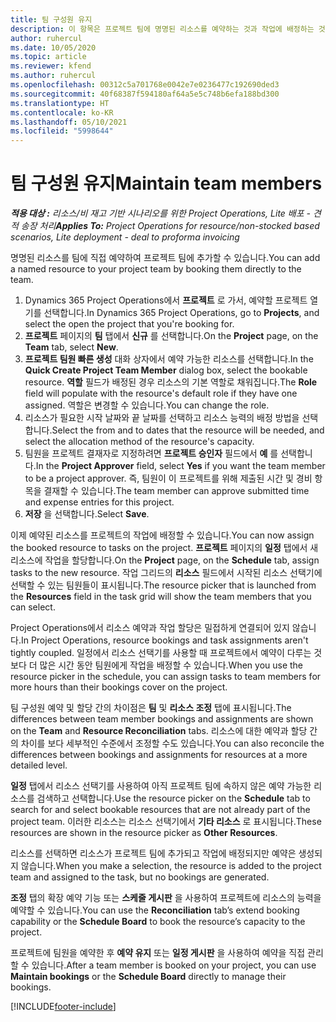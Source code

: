 ```yaml
---
title: 팀 구성원 유지
description: 이 항목은 프로젝트 팀에 명명된 리소스를 예약하는 것과 작업에 배정하는 것에 대한 정보를 제공합니다.
author: ruhercul
ms.date: 10/05/2020
ms.topic: article
ms.reviewer: kfend
ms.author: ruhercul
ms.openlocfilehash: 00312c5a701768e0042e7e0236477c192690ded3
ms.sourcegitcommit: 40f68387f594180af64a5e5c748b6efa188bd300
ms.translationtype: HT
ms.contentlocale: ko-KR
ms.lasthandoff: 05/10/2021
ms.locfileid: "5998644"
---
```

# <a name="maintain-team-members"></a><span data-ttu-id="7d552-103">팀 구성원 유지</span><span class="sxs-lookup"><span data-stu-id="7d552-103">Maintain team members</span></span>

<span data-ttu-id="7d552-104">_**적용 대상 :** 리소스/비 재고 기반 시나리오를 위한 Project Operations, Lite 배포 - 견적 송장 처리_</span><span class="sxs-lookup"><span data-stu-id="7d552-104">_**Applies To:** Project Operations for resource/non-stocked based scenarios, Lite deployment - deal to proforma invoicing_</span></span>

<span data-ttu-id="7d552-105">명명된 리소스를 팀에 직접 예약하여 프로젝트 팀에 추가할 수 있습니다.</span><span class="sxs-lookup"><span data-stu-id="7d552-105">You can add a named resource to your project team by booking them directly to the team.</span></span>

1. <span data-ttu-id="7d552-106">Dynamics 365 Project Operations에서 **프로젝트** 로 가서, 예약할 프로젝트 열기를 선택합니다.</span><span class="sxs-lookup"><span data-stu-id="7d552-106">In Dynamics 365 Project Operations, go to **Projects**, and select the open the project that you're booking for.</span></span>
2. <span data-ttu-id="7d552-107">**프로젝트** 페이지의 **팀** 탭에서 **신규** 를 선택합니다.</span><span class="sxs-lookup"><span data-stu-id="7d552-107">On the **Project** page, on the **Team** tab, select **New**.</span></span> 
3. <span data-ttu-id="7d552-108">**프로젝트 팀원 빠른 생성** 대화 상자에서 예약 가능한 리소스를 선택합니다.</span><span class="sxs-lookup"><span data-stu-id="7d552-108">In the **Quick Create Project Team Member** dialog box, select the bookable resource.</span></span> <span data-ttu-id="7d552-109">**역할** 필드가 배정된 경우 리소스의 기본 역할로 채워집니다.</span><span class="sxs-lookup"><span data-stu-id="7d552-109">The **Role** field will populate with the resource's default role if they have one assigned.</span></span> <span data-ttu-id="7d552-110">역할은 변경할 수 있습니다.</span><span class="sxs-lookup"><span data-stu-id="7d552-110">You can change the role.</span></span> 
4. <span data-ttu-id="7d552-111">리소스가 필요한 시작 날짜와 끝 날짜를 선택하고 리소스 능력의 배정 방법을 선택합니다.</span><span class="sxs-lookup"><span data-stu-id="7d552-111">Select the from and to dates that the resource will be needed, and select the allocation method of the resource's capacity.</span></span> 
5. <span data-ttu-id="7d552-112">팀원을 프로젝트 결재자로 지정하려면 **프로젝트 승인자** 필드에서 **예** 를 선택합니다.</span><span class="sxs-lookup"><span data-stu-id="7d552-112">In the **Project Approver** field, select **Yes** if you want the team member to be a project approver.</span></span> <span data-ttu-id="7d552-113">즉, 팀원이 이 프로젝트를 위해 제출된 시간 및 경비 항목을 결재할 수 있습니다.</span><span class="sxs-lookup"><span data-stu-id="7d552-113">The team member can approve submitted time and expense entries for this project.</span></span> 
6. <span data-ttu-id="7d552-114">**저장** 을 선택합니다.</span><span class="sxs-lookup"><span data-stu-id="7d552-114">Select **Save**.</span></span>

<span data-ttu-id="7d552-115">이제 예약된 리소스를 프로젝트의 작업에 배정할 수 있습니다.</span><span class="sxs-lookup"><span data-stu-id="7d552-115">You can now assign the booked resource to tasks on the project.</span></span> <span data-ttu-id="7d552-116">**프로젝트** 페이지의 **일정** 탭에서 새 리소스에 작업을 할당합니다.</span><span class="sxs-lookup"><span data-stu-id="7d552-116">On the **Project** page, on the **Schedule** tab, assign tasks to the new resource.</span></span> <span data-ttu-id="7d552-117">작업 그리드의 **리소스** 필드에서 시작된 리소스 선택기에 선택할 수 있는 팀원들이 표시됩니다.</span><span class="sxs-lookup"><span data-stu-id="7d552-117">The resource picker that is launched from the **Resources** field in the task grid will show the team members that you can select.</span></span>


<span data-ttu-id="7d552-118">Project Operations에서 리소스 예약과 작업 할당은 밀접하게 연결되어 있지 않습니다.</span><span class="sxs-lookup"><span data-stu-id="7d552-118">In Project Operations, resource bookings and task assignments aren't tightly coupled.</span></span> <span data-ttu-id="7d552-119">일정에서 리소스 선택기를 사용할 때 프로젝트에서 예약이 다루는 것보다 더 많은 시간 동안 팀원에게 작업을 배정할 수 있습니다.</span><span class="sxs-lookup"><span data-stu-id="7d552-119">When you use the resource picker in the schedule, you can assign tasks to team members for more hours than their bookings cover on the project.</span></span>

<span data-ttu-id="7d552-120">팀 구성원 예약 및 할당 간의 차이점은 **팀** 및 **리소스 조정** 탭에 표시됩니다.</span><span class="sxs-lookup"><span data-stu-id="7d552-120">The differences between team member bookings and assignments are shown on the **Team** and **Resource Reconciliation** tabs.</span></span> <span data-ttu-id="7d552-121">리소스에 대한 예약과 할당 간의 차이를 보다 세부적인 수준에서 조정할 수도 있습니다.</span><span class="sxs-lookup"><span data-stu-id="7d552-121">You can also reconcile the differences between bookings and assignments for resources at a more detailed level.</span></span>

<span data-ttu-id="7d552-122">**일정** 탭에서 리소스 선택기를 사용하여 아직 프로젝트 팀에 속하지 않은 예약 가능한 리소스를 검색하고 선택합니다.</span><span class="sxs-lookup"><span data-stu-id="7d552-122">Use the resource picker on the **Schedule** tab to search for and select bookable resources that are not already part of the project team.</span></span> <span data-ttu-id="7d552-123">이러한 리소스는 리소스 선택기에서 **기타 리소스** 로 표시됩니다.</span><span class="sxs-lookup"><span data-stu-id="7d552-123">These resources are shown in the resource picker as **Other Resources**.</span></span>

<span data-ttu-id="7d552-124">리소스를 선택하면 리소스가 프로젝트 팀에 추가되고 작업에 배정되지만 예약은 생성되지 않습니다.</span><span class="sxs-lookup"><span data-stu-id="7d552-124">When you make a selection, the resource is added to the project team and assigned to the task, but no bookings are generated.</span></span>

<span data-ttu-id="7d552-125">**조정** 탭의 확장 예약 기능 또는 **스케줄 게시판** 을 사용하여 프로젝트에 리소스의 능력을 예약할 수 있습니다.</span><span class="sxs-lookup"><span data-stu-id="7d552-125">You can use the **Reconciliation** tab’s extend booking capability or the **Schedule Board** to book the resource’s capacity to the project.</span></span>

<span data-ttu-id="7d552-126">프로젝트에 팀원을 예약한 후 **예약 유지** 또는 **일정 게시판** 을 사용하여 예약을 직접 관리할 수 있습니다.</span><span class="sxs-lookup"><span data-stu-id="7d552-126">After a team member is booked on your project, you can use **Maintain bookings** or the **Schedule Board** directly to manage their bookings.</span></span>


[!INCLUDE[footer-include](../includes/footer-banner.md)]